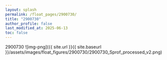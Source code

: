 ```yaml
---
layout: splash
permalink: /float_pages/2900730/
title: "2900730"
author_profile: false
last_modified_at: 2025-06-13
toc: false
---
```

 
2900730
![img-png]({{ site.url }}{{ site.baseurl }}/assets/images/float_figures/2900730/2900730_Sprof_processed_v2.png)